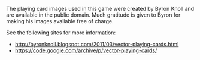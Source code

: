 The playing card images used in this game were created by
Byron Knoll and are available in the public domain. Much gratitude
is given to Byron for making his images available free of charge.

See the following sites for more information:
* http://byronknoll.blogspot.com/2011/03/vector-playing-cards.html
* https://code.google.com/archive/p/vector-playing-cards/
